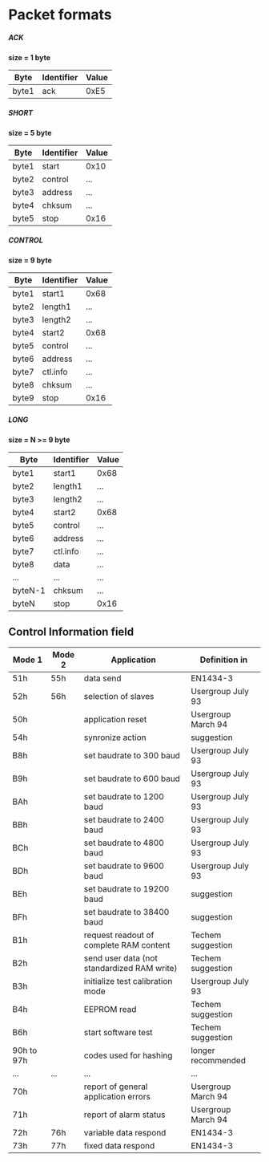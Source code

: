 # Packet formats

##### ACK

**size = 1 byte**

| Byte  | Identifier | Value |
|-------|------------|-------|
| byte1 | ack        | 0xE5  |


##### SHORT

**size = 5 byte**

| Byte  | Identifier | Value |
|-------|------------|-------|
| byte1 | start      | 0x10  |
| byte2 | control    | ...   |
| byte3 | address    | ...   |
| byte4 | chksum     | ...   |
| byte5 | stop       | 0x16  |


##### CONTROL

**size = 9 byte**

| Byte  | Identifier | Value |
|-------|------------|-------|
| byte1 | start1     | 0x68  |
| byte2 | length1    | ...   |
| byte3 | length2    | ...   |
| byte4 | start2     | 0x68  |
| byte5 | control    | ...   |
| byte6 | address    | ...   |
| byte7 | ctl.info   | ...   |
| byte8 | chksum     | ...   |
| byte9 | stop       | 0x16  |


##### LONG

**size = N >= 9 byte**

| Byte    | Identifier | Value |
|---------|------------|-------|
| byte1   | start1     | 0x68  |
| byte2   | length1    | ...   |
| byte3   | length2    | ...   |
| byte4   | start2     | 0x68  |
| byte5   | control    | ...   |
| byte6   | address    | ...   |
| byte7   | ctl.info   | ...   |
| byte8   | data       | ...   |
| ...     | ...        | ...   |
| byteN-1 | chksum     | ...   |
| byteN   | stop       | 0x16  |


## Control Information field

| Mode 1     | Mode 2 | Application                                 |  Definition in     |
|------------|--------|---------------------------------------------|--------------------|
| 51h        | 55h    | data send                                   | EN1434-3           |
| 52h        | 56h    | selection of slaves                         | Usergroup July 93  |
| 50h        |        | application reset                           | Usergroup March 94 |
| 54h        |        | synronize action                            | suggestion         |
| B8h        |        | set baudrate to 300 baud                    | Usergroup July 93  |
| B9h        |        | set baudrate to 600 baud                    | Usergroup July 93  |
| BAh        |        | set baudrate to 1200 baud                   | Usergroup July 93  |
| BBh        |        | set baudrate to 2400 baud                   | Usergroup July 93  |
| BCh        |        | set baudrate to 4800 baud                   | Usergroup July 93  |
| BDh        |        | set baudrate to 9600 baud                   | Usergroup July 93  |
| BEh        |        | set baudrate to 19200 baud                  | suggestion         |
| BFh        |        | set baudrate to 38400 baud                  | suggestion         |
| B1h        |        | request readout of complete RAM content     | Techem suggestion  |
| B2h        |        | send user data (not standardized RAM write) | Techem suggestion  |
| B3h        |        | initialize test calibration mode            | Usergroup July 93  |
| B4h        |        | EEPROM read                                 | Techem suggestion  |
| B6h        |        | start software test                         | Techem suggestion  |
| 90h to 97h |        | codes used for hashing                      | longer recommended |
| ...        | ...    | ...                                         | ...                |
| 70h        |        | report of general application errors        | Usergroup March 94 |
| 71h        |        | report of alarm status                      | Usergroup March 94 |
| 72h        | 76h    | variable data respond                       | EN1434-3           |
| 73h        | 77h    | fixed data respond                          | EN1434-3           |